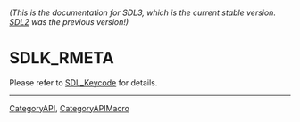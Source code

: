 ###### (This is the documentation for SDL3, which is the current stable version. [SDL2](https://wiki.libsdl.org/SDL2/) was the previous version!)
# SDLK_RMETA

Please refer to [SDL_Keycode](SDL_Keycode) for details.

----
[CategoryAPI](CategoryAPI), [CategoryAPIMacro](CategoryAPIMacro)

